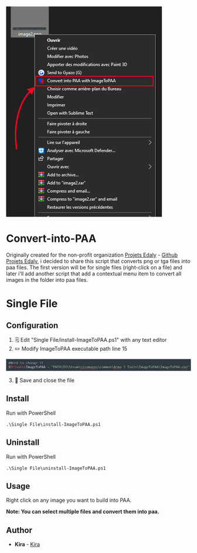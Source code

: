 ![Screenshot](pictures/image.png)

# Convert-into-PAA
Originally created for the non-profit organization [Projets Edaly](https://edaly.fr/fr/home) - [Github Projets Edaly](https://github.com/Projets-Edaly), i decided to share this script that converts png or tga files into paa files.
The first version will be for single files (right-click on a file) and later i'll add another script that add a contextual menu item to convert all images in the folder into paa files.

# Single File

## Configuration
1. :spiral_notepad: Edit "Single File/install-ImageToPAA.ps1" with any text editor
2. :pencil2: Modify ImageToPAA executable path line 15

![Screenshot](pictures/image2.png) 

3. :floppy_disk: Save and close the file

## Install
Run with PowerShell
```
.\Single File\install-ImageToPAA.ps1
```

## Uninstall
Run with PowerShell
```
.\Single File\uninstall-ImageToPAA.ps1
```

## Usage
Right click on any image you want to build into PAA.

**Note: You can select multiple files and convert them into paa.**

## Author
* **Kira** - [Kira](https://github.com/TKiraa)
